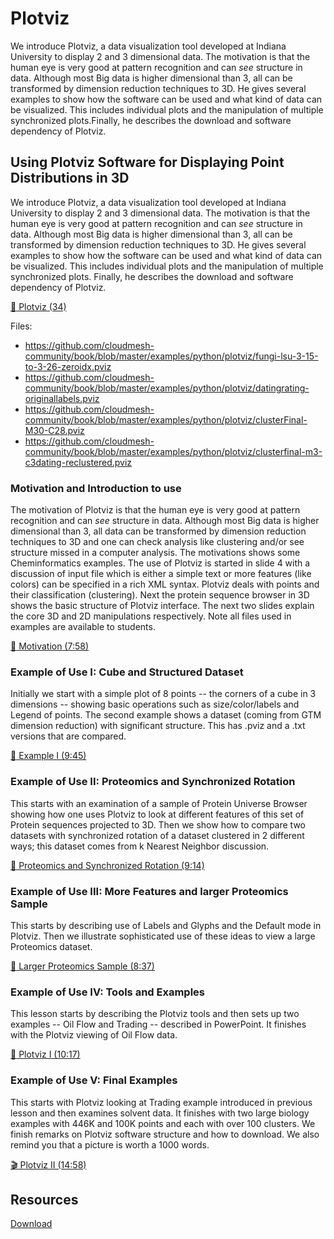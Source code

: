 # Plotviz


We introduce Plotviz, a data visualization tool developed at Indiana
University to display 2 and 3 dimensional data. The motivation is that
the human eye is very good at pattern recognition and can *see*
structure in data. Although most Big data is higher dimensional than 3,
all can be transformed by dimension reduction techniques to 3D. He gives
several examples to show how the software can be used and what kind of
data can be visualized. This includes individual plots and the
manipulation of multiple synchronized plots.Finally, he describes the
download and software dependency of Plotviz.

## Using Plotviz Software for Displaying Point Distributions in 3D

We introduce Plotviz, a data visualization tool developed at Indiana
University to display 2 and 3 dimensional data. The motivation is that
the human eye is very good at pattern recognition and can *see*
structure in data. Although most Big data is higher dimensional than 3,
all can be transformed by dimension reduction techniques to 3D. He gives
several examples to show how the software can be used and what kind of
data can be visualized. This includes individual plots and the
manipulation of multiple synchronized plots. Finally, he describes the
download and software dependency of Plotviz.

[:scroll: Plotviz (34)](https://iu.app.box.com/s/jypomnrz755xgps5e6iw)

Files:

- <https://github.com/cloudmesh-community/book/blob/master/examples/python/plotviz/fungi-lsu-3-15-to-3-26-zeroidx.pviz>
- <https://github.com/cloudmesh-community/book/blob/master/examples/python/plotviz/datingrating-originallabels.pviz>
- <https://github.com/cloudmesh-community/book/blob/master/examples/python/plotviz/clusterFinal-M30-C28.pviz>
- <https://github.com/cloudmesh-community/book/blob/master/examples/python/plotviz/clusterfinal-m3-c3dating-reclustered.pviz>

### Motivation and Introduction to use

The motivation of Plotviz is that the human eye is very good at pattern
recognition and can *see* structure in data. Although most Big data is
higher dimensional than 3, all data can be transformed by dimension
reduction techniques to 3D and one can check analysis like clustering
and/or see structure missed in a computer analysis. The motivations
shows some Cheminformatics examples. The use of Plotviz is started in
slide 4 with a discussion of input file which is either a simple text or
more features (like colors) can be specified in a rich XML syntax.
Plotviz deals with points and their classification (clustering). Next
the protein sequence browser in 3D shows the basic structure of Plotviz
interface. The next two slides explain the core 3D and 2D manipulations
respectively. Note all files used in examples are available to students.

[:scroll: Motivation (7:58)](<http://youtu.be/4aQlCmQ1jfY>)

### Example of Use I: Cube and Structured Dataset

Initially we start with a simple plot of 8 points -- the corners of a
cube in 3 dimensions -- showing basic operations such as
size/color/labels and Legend of points. The second example shows a
dataset (coming from GTM dimension reduction) with significant
structure. This has .pviz and a .txt versions that are compared.

[:scroll: Example I (9:45)](http://youtu.be/nCTT5mI_j_Q)

### Example of Use II: Proteomics and Synchronized Rotation

This starts with an examination of a sample of Protein Universe Browser
showing how one uses Plotviz to look at different features of this set
of Protein sequences projected to 3D. Then we show how to compare two
datasets with synchronized rotation of a dataset clustered in 2
different ways; this dataset comes from k Nearest Neighbor discussion.

[:scroll: Proteomics and Synchronized Rotation (9:14)](http://youtu.be/lDbIhnLrNkk)

### Example of Use III: More Features and larger Proteomics Sample

This starts by describing use of Labels and Glyphs and the Default mode
in Plotviz. Then we illustrate sophisticated use of these ideas to view
a large Proteomics dataset.

[:scroll: Larger Proteomics Sample (8:37)](<http://youtu.be/KBkUW_QNSvs>)

### Example of Use IV: Tools and Examples

This lesson starts by describing the Plotviz tools and then sets up two
examples -- Oil Flow and Trading -- described in PowerPoint. It finishes
with the Plotviz viewing of Oil Flow data.

[:scroll: Plotviz I (10:17)](<http://youtu.be/zp_709imR40>)

### Example of Use V: Final Examples

This starts with Plotviz looking at Trading example introduced in
previous lesson and then examines solvent data. It finishes with two
large biology examples with 446K and 100K points and each with over 100
clusters. We finish remarks on Plotviz software structure and how to
download. We also remind you that a picture is worth a 1000 words.

[:clapper: Plotviz II (14:58)](http://youtu.be/FKoCfTJ_cDM)

## Resources

[Download](http://salsahpc.indiana.edu/pviz3/)
